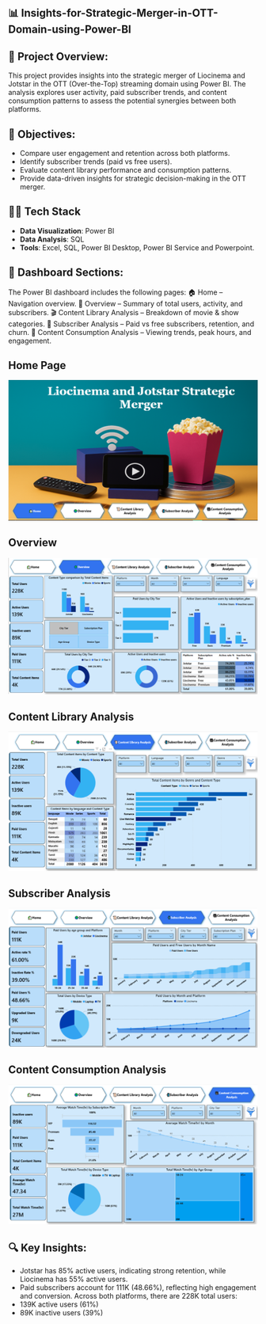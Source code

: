## 📊 Insights-for-Strategic-Merger-in-OTT-Domain-using-Power-BI

## 📌 Project Overview:
This project provides insights into the strategic merger of Liocinema and Jotstar in the OTT (Over-the-Top) streaming domain using Power BI.
The analysis explores user activity, paid subscriber trends, and content consumption patterns to assess the potential synergies between both platforms.

## 🎯 Objectives:
* Compare user engagement and retention across both platforms.
* Identify subscriber trends (paid vs free users).
* Evaluate content library performance and consumption patterns.
* Provide data-driven insights for strategic decision-making in the OTT merger.

## 👩‍💻 Tech Stack

- **Data Visualization**: Power BI  
- **Data Analysis**: SQL   
- **Tools**: Excel, SQL, Power BI Desktop, Power BI Service and Powerpoint.


## 📂 Dashboard Sections:
The Power BI dashboard includes the following pages:
🏠 Home – Navigation overview.
📑 Overview – Summary of total users, activity, and subscribers.
🎬 Content Library Analysis – Breakdown of movie & show categories.
👥 Subscriber Analysis – Paid vs free subscribers, retention, and churn.
🍿 Content Consumption Analysis – Viewing trends, peak hours, and engagement.

## Home Page
![Home Page](https://github.com/TusharR3345/Insights-for-Strategic-Merger-in-OTT-Domain-using-Power-BI/blob/main/images/home.png)

## Overview 
![Overview](https://github.com/TusharR3345/Insights-for-Strategic-Merger-in-OTT-Domain-using-Power-BI/blob/main/images/overview.png)

## Content Library Analysis
![Content Library Analysis](https://github.com/TusharR3345/Insights-for-Strategic-Merger-in-OTT-Domain-using-Power-BI/blob/main/images/contentlibrary.png)

## Subscriber Analysis
![Subscriber Analysis](https://github.com/TusharR3345/Insights-for-Strategic-Merger-in-OTT-Domain-using-Power-BI/blob/main/images/subscriber_analysis.png)

## Content Consumption Analysis
![content Consmuption Analysis](https://github.com/TusharR3345/Insights-for-Strategic-Merger-in-OTT-Domain-using-Power-BI/blob/main/images/contentconsumption.png)


## 🔍 Key Insights:
* Jotstar has 85% active users, indicating strong retention, while Liocinema has 55% active users.
* Paid subscribers account for 111K (48.66%), reflecting high engagement and conversion.
Across both platforms, there are 228K total users:
* 139K active users (61%)
* 89K inactive users (39%)
